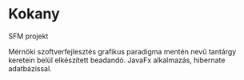 # Kokany
SFM projekt


Mérnöki szoftverfejlesztés grafikus paradigma mentén nevű tantárgy keretein belül elkészített beadandó.
JavaFx alkalmazás, hibernate adatbázissal.
